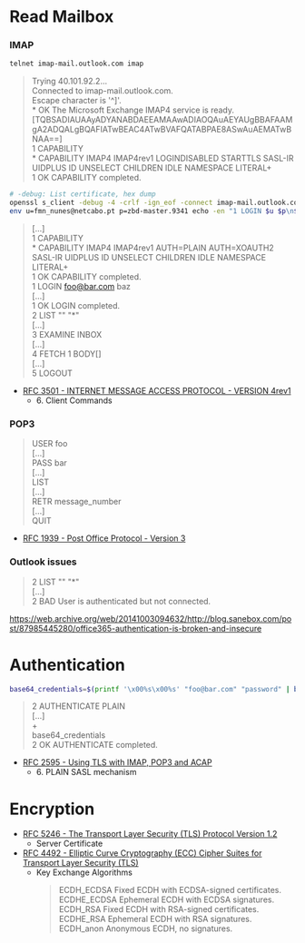 # Read Mailbox

### IMAP

```bash
telnet imap-mail.outlook.com imap
```

> Trying 40.101.92.2...  
> Connected to imap-mail.outlook.com.  
> Escape character is '^]'.  
> \* OK The Microsoft Exchange IMAP4 service is ready. [TQBSADIAUAAyADYANABDAEEAMAAwADIAOQAuAEYAUgBBAFAAMgA2ADQALgBQAFIATwBEAC4ATwBVAFQATABPAE8ASwAuAEMATwBNAA==]  
> 1 CAPABILITY  
> \* CAPABILITY IMAP4 IMAP4rev1 LOGINDISABLED STARTTLS SASL-IR UIDPLUS ID UNSELECT CHILDREN IDLE NAMESPACE LITERAL+  
> 1 OK CAPABILITY completed.  

```bash
# -debug: List certificate, hex dump
openssl s_client -debug -4 -crlf -ign_eof -connect imap-mail.outlook.com:993
env u=fmn_nunes@netcabo.pt p=zbd-master.9341 echo -en "1 LOGIN $u $p\n$(echo -en "\0$u\0$p" | base64)\n"
```

> [...]  
> 1 CAPABILITY  
> \* CAPABILITY IMAP4 IMAP4rev1 AUTH=PLAIN AUTH=XOAUTH2 SASL-IR UIDPLUS ID UNSELECT CHILDREN IDLE NAMESPACE LITERAL+  
> 1 OK CAPABILITY completed.  
> 1 LOGIN foo@bar.com baz  
> [...]  
> 1 OK LOGIN completed.  
> 2 LIST "" "*"  
> [...]  
> 3 EXAMINE INBOX  
> [...]  
> 4 FETCH 1 BODY[]  
> [...]  
> 5 LOGOUT  

- [RFC 3501 \- INTERNET MESSAGE ACCESS PROTOCOL \- VERSION 4rev1](https://tools.ietf.org/html/rfc3501#section-6)
    - 6\. Client Commands

### POP3

> USER foo  
> [...]  
> PASS bar  
> [...]  
> LIST  
> [...]  
> RETR message_number  
> [...]  
> QUIT  

- [RFC 1939 \- Post Office Protocol \- Version 3](https://tools.ietf.org/html/rfc1939)

### Outlook issues

> 2 LIST "" "*"  
> [...]  
> 2 BAD User is authenticated but not connected.  

https://web.archive.org/web/20141003094632/http://blog.sanebox.com/post/87985445280/office365-authentication-is-broken-and-insecure

# Authentication

```bash
base64_credentials=$(printf '\x00%s\x00%s' "foo@bar.com" "password" | base64)
```

> 2 AUTHENTICATE PLAIN  
> [...]  
> +  
> base64_credentials  
> 2 OK AUTHENTICATE completed.  

- [RFC 2595 \- Using TLS with IMAP, POP3 and ACAP](https://tools.ietf.org/html/rfc2595#section-6)
    - 6\. PLAIN SASL mechanism

# Encryption

- [RFC 5246 \- The Transport Layer Security \(TLS\) Protocol Version 1\.2](https://tools.ietf.org/html/rfc5246#section-7.4.2)
    - Server Certificate
- [RFC 4492 \- Elliptic Curve Cryptography \(ECC\) Cipher Suites for Transport Layer Security \(TLS\)](https://tools.ietf.org/html/rfc4492#section-2)
    - Key Exchange Algorithms
        > ECDH_ECDSA          Fixed ECDH with ECDSA-signed certificates.  
        > ECDHE_ECDSA         Ephemeral ECDH with ECDSA signatures.  
        > ECDH_RSA            Fixed ECDH with RSA-signed certificates.  
        > ECDHE_RSA           Ephemeral ECDH with RSA signatures.  
        > ECDH_anon           Anonymous ECDH, no signatures.  
